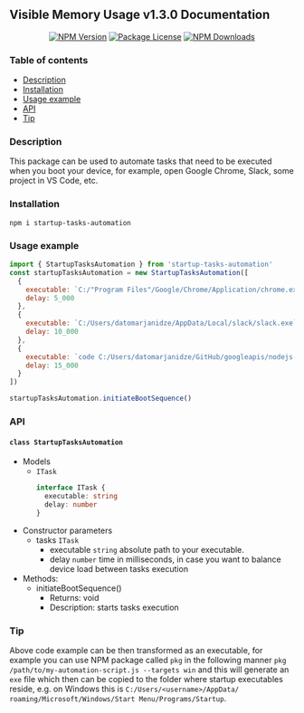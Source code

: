 ## Visible Memory Usage v1.3.0 Documentation

<p align="center">
  <a href="https://www.npmjs.com/package/startup-tasks-automation" target="_blank"><img src="https://img.shields.io/npm/v/startup-tasks-automation.svg" alt="NPM Version" /></a>
  <a href="https://www.npmjs.com/package/startup-tasks-automation" target="_blank"><img src="https://img.shields.io/npm/l/startup-tasks-automation.svg" alt="Package License" /></a>
  <a href="https://www.npmjs.com/package/startup-tasks-automation" target="_blank"><img src="https://img.shields.io/npm/dm/startup-tasks-automation.svg" alt="NPM Downloads" /></a>
</p>

### Table of contents

- [Description](#Description)
- [Installation](#Installation)
- [Usage example](#Usage-example)
- [API](#API)
- [Tip](#Tip)

### Description

This package can be used to automate tasks that need to be executed when
you boot your device, for example, open Google Chrome, Slack, some
project in VS Code, etc.

### Installation

```console
npm i startup-tasks-automation
```

### Usage example

```javascript
import { StartupTasksAutomation } from 'startup-tasks-automation'
const startupTasksAutomation = new StartupTasksAutomation([
  {
    executable: `C:/"Program Files"/Google/Chrome/Application/chrome.exe`,
    delay: 5_000
  },
  {
    executable: `C:/Users/datomarjanidze/AppData/Local/slack/slack.exe`,
    delay: 10_000
  },
  {
    executable: `code C:/Users/datomarjanidze/GitHub/googleapis/nodejs-storage`,
    delay: 15_000
  }
])

startupTasksAutomation.initiateBootSequence()
```

### API

#### `class StartupTasksAutomation`

- Models
  - `ITask`
    ```ts
    interface ITask {
      executable: string
      delay: number
    }
    ```
- Constructor parameters
  - tasks `ITask`
    - executable `string` absolute path to your executable.
    - delay `number` time in milliseconds, in case you want to balance
      device load between tasks execution
- Methods:
  - initiateBootSequence()
    - Returns: void
    - Description: starts tasks execution

### Tip

Above code example can be then transformed as an executable, for example
you can use NPM package called `pkg` in the following manner `pkg
/path/to/my-automation-script.js --targets win` and this will generate
an `exe` file which then can be copied to the folder where startup
executables reside, e.g. on Windows this is `C:/Users/<username>/AppData/
roaming/Microsoft/Windows/Start Menu/Programs/Startup`.
